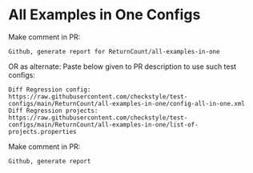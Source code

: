 # All Examples in One Configs
Make comment in PR:
```
Github, generate report for ReturnCount/all-examples-in-one
```
OR as alternate:
Paste below given to PR description to use such test configs:
```
Diff Regression config: https://raw.githubusercontent.com/checkstyle/test-configs/main/ReturnCount/all-examples-in-one/config-all-in-one.xml
Diff Regression projects: https://raw.githubusercontent.com/checkstyle/test-configs/main/ReturnCount/all-examples-in-one/list-of-projects.properties
```
Make comment in PR:
```
Github, generate report
```
